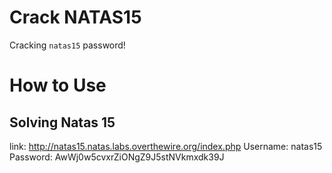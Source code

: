 # Crack NATAS15

Cracking `natas15` password!

#
# How to Use

## Solving Natas 15 

link: http://natas15.natas.labs.overthewire.org/index.php
Username: natas15
Password: AwWj0w5cvxrZiONgZ9J5stNVkmxdk39J
